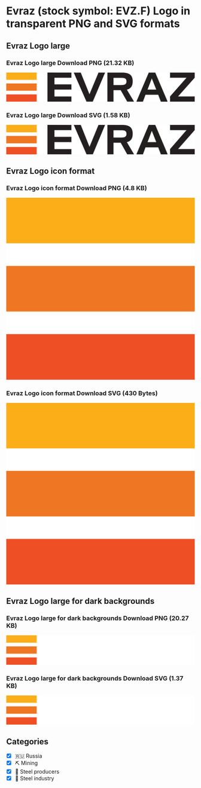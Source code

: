 # Evraz (stock symbol: EVZ.F) Logo in transparent PNG and SVG formats

## Evraz Logo large

### Evraz Logo large Download PNG (21.32 KB)

![Evraz Logo large Download PNG (21.32 KB)](/img/orig/EVZ.F_BIG-71da131a.png)

### Evraz Logo large Download SVG (1.58 KB)

![Evraz Logo large Download SVG (1.58 KB)](/img/orig/EVZ.F_BIG-a1bcc2be.svg)

## Evraz Logo icon format

### Evraz Logo icon format Download PNG (4.8 KB)

![Evraz Logo icon format Download PNG (4.8 KB)](/img/orig/EVZ.F-ff7a84cc.png)

### Evraz Logo icon format Download SVG (430 Bytes)

![Evraz Logo icon format Download SVG (430 Bytes)](/img/orig/EVZ.F-6e352477.svg)

## Evraz Logo large for dark backgrounds

### Evraz Logo large for dark backgrounds Download PNG (20.27 KB)

![Evraz Logo large for dark backgrounds Download PNG (20.27 KB)](/img/orig/EVZ.F_BIG.D-4f4d8d98.png)

### Evraz Logo large for dark backgrounds Download SVG (1.37 KB)

![Evraz Logo large for dark backgrounds Download SVG (1.37 KB)](/img/orig/EVZ.F_BIG.D-4cfdb908.svg)



## Categories
- [x] 🇷🇺 Russia
- [x] ⛏️ Mining
- [x] 🔩 Steel producers
- [x] 🔩 Steel industry
